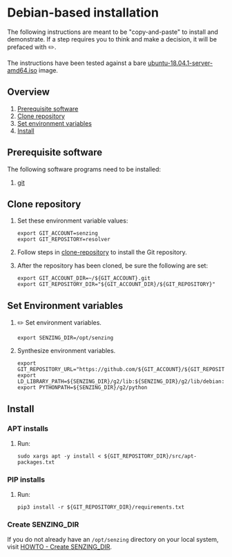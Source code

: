 # Debian-based installation

The following instructions are meant to be "copy-and-paste" to install and demonstrate.
If a step requires you to think and make a decision, it will be prefaced with :pencil2:.

The instructions have been tested against a bare
[ubuntu-18.04.1-server-amd64.iso](http://cdimage.ubuntu.com/ubuntu/releases/bionic/release/ubuntu-18.04.1-server-amd64.iso)
image.

## Overview

1. [Prerequisite software](#prerequisite-software)
1. [Clone repository](#clone-repository)
1. [Set environment variables](#set-environment-variables)
1. [Install](#install)

## Prerequisite software

The following software programs need to be installed:

1. [git](https://github.com/Senzing/knowledge-base/blob/master/HOWTO/install-git.md)

## Clone repository

1. Set these environment variable values:

    ```console
    export GIT_ACCOUNT=senzing
    export GIT_REPOSITORY=resolver
    ```

1. Follow steps in [clone-repository](https://github.com/Senzing/knowledge-base/blob/master/HOWTO/clone-repository.md) to install the Git repository.

1. After the repository has been cloned, be sure the following are set:

    ```console
    export GIT_ACCOUNT_DIR=~/${GIT_ACCOUNT}.git
    export GIT_REPOSITORY_DIR="${GIT_ACCOUNT_DIR}/${GIT_REPOSITORY}"
    ```

## Set Environment variables

1. :pencil2: Set environment variables.

    ```console
    export SENZING_DIR=/opt/senzing
    ```

1. Synthesize environment variables.

    ```console
    export GIT_REPOSITORY_URL="https://github.com/${GIT_ACCOUNT}/${GIT_REPOSITORY}.git"
    export LD_LIBRARY_PATH=${SENZING_DIR}/g2/lib:${SENZING_DIR}/g2/lib/debian:$LD_LIBRARY_PATH
    export PYTHONPATH=${SENZING_DIR}/g2/python
    ```

## Install

### APT installs

1. Run:

    ```console
    sudo xargs apt -y install < ${GIT_REPOSITORY_DIR}/src/apt-packages.txt
    ```

### PIP installs

1. Run:

    ```console
    pip3 install -r ${GIT_REPOSITORY_DIR}/requirements.txt
    ```

### Create SENZING_DIR

If you do not already have an `/opt/senzing` directory on your local system, visit
[HOWTO - Create SENZING_DIR](https://github.com/Senzing/knowledge-base/blob/master/HOWTO/create-senzing-dir.md).
